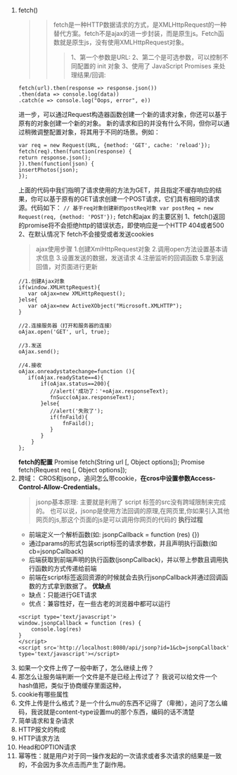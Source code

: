 1. fetch()
   >>fetch是一种HTTP数据请求的方式，是XMLHttpRequest的一种替代方案。fetch不是ajax的进一步封装，而是原生js。Fetch函数就是原生js，没有使用XMLHttpRequest对象。
    >>>1、第一个参数是URL:
    2、第二个是可选参数，可以控制不同配置的 init 对象
    3、使用了 JavaScript Promises 来处理结果/回调:
    ```
    fetch(url).then(response => response.json())
    .then(data => console.log(data))
    .catch(e => console.log("Oops, error", e))
    ```
    进一步，可以通过Request构造器函数创建一个新的请求对象，你还可以基于原有的对象创建一个新的对象。 新的请求和旧的并没有什么不同，但你可以通过稍微调整配置对象，将其用于不同的场景。例如：
    ```
    var req = new Request(URL, {method: 'GET', cache: 'reload'});
    fetch(req).then(function(response) {
    return response.json();
    }).then(function(json) {
    insertPhotos(json);
    });
    ```
    上面的代码中我们指明了请求使用的方法为GET，并且指定不缓存响应的结果，你可以基于原有的GET请求创建一个POST请求，它们具有相同的请求源。代码如下：
    `// 基于req对象创建新的postReq对象 var postReq = new Request(req, {method: 'POST'});`
    fetch和ajax 的主要区别
    1、fetch()返回的promise将不会拒绝http的错误状态，即使响应是一个HTTP 404或者500
    2、在默认情况下 fetch不会接受或者发送cookies
    >ajax使用步骤
        1.创建XmlHttpRequest对象
        2.调用open方法设置基本请求信息
        3.设置发送的数据，发送请求
        4.注册监听的回调函数
        5.拿到返回值，对页面进行更新
    >>
    ```
    //1.创建Ajax对象
    if(window.XMLHttpRequest){
       var oAjax=new XMLHttpRequest();
    }else{
       var oAjax=new ActiveXObject("Microsoft.XMLHTTP");
    }

    //2.连接服务器（打开和服务器的连接）
    oAjax.open('GET', url, true);

    //3.发送
    oAjax.send();

    //4.接收
    oAjax.onreadystatechange=function (){
       if(oAjax.readyState==4){
           if(oAjax.status==200){
              //alert('成功了：'+oAjax.responseText);
              fnSucc(oAjax.responseText);
           }else{
              //alert('失败了');
              if(fnFaild){
                  fnFaild();
              }
           }
        }
    };
    ```
    **fetch的配置**
    Promise fetch(String url [, Object options]);
    Promise fetch(Request req [, Object options]);
2. 跨域：
   CROS和jsonp，追问怎么带cookie，**在cros中设置参数Access-Control-Allow-Credentials**。
   >jsonp基本原理: 主要就是利用了 script 标签的src没有跨域限制来完成的。
   也可以说，jsonp是使用方法回调的原理,在网页里,你如果引入其他网页的js,那这个页面的js是可以调用你网页的代码的
    **执行过程**
    - 前端定义一个解析函数(如: jsonpCallback = function (res) {})
    - 通过params的形式包装script标签的请求参数，并且声明执行函数(如cb=jsonpCallback)
    - 后端获取到前端声明的执行函数(jsonpCallback)，并以带上参数且调用执行函数的方式传递给前端
    - 前端在script标签返回资源的时候就会去执行jsonpCallback并通过回调函数的方式拿到数据了。
    **优缺点**
    - 缺点：只能进行GET请求
    - 优点：兼容性好，在一些古老的浏览器中都可以运行
    ```
    <script type='text/javascript'>
    window.jsonpCallback = function (res) {
        console.log(res)
    }
    </script>   
    <script src='http://localhost:8080/api/jsonp?id=1&cb=jsonpCallback' type='text/javascript'></script>
    ```
3. 如果一个文件上传了一般中断了，怎么继续上传？
4. 那怎么让服务端判断一个文件是不是已经上传过了？ 我说可以给文件一个hash值把，类似于协商缓存里面这种，
5. cookie有哪些属性
6. 文件上传是什么格式？是一个什么mu的东西不记得了（卑微），追问了怎么编码，我说就是content-type设置mu的那个东西，编码的话不清楚
7. 简单请求和复杂请求
8. HTTP报文的构成
9. HTTP请求方法
10. Head和OPTION请求
11. 幂等性：就是用户对于同一操作发起的一次请求或者多次请求的结果是一致的，不会因为多次点击而产生了副作用。